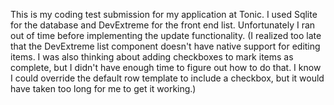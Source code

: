 This is my coding test submission for my application at Tonic. I used Sqlite for the database and DevExtreme for the front end list. Unfortunately I ran out of time before implementing the update functionality. (I realized too late that the DevExtreme list component doesn't have native support for editing items. I was also thinking about adding checkboxes to mark items as complete, but I didn't have enough time to figure out how to do that. I know I could override the default row template to include a checkbox, but it would have taken too long for me to get it working.)
